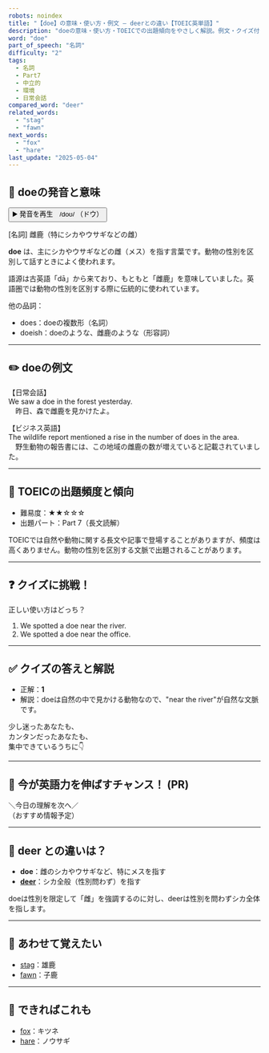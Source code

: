```yaml
---
robots: noindex
title: "【doe】の意味・使い方・例文 ― deerとの違い【TOEIC英単語】"
description: "doeの意味・使い方・TOEICでの出題傾向をやさしく解説。例文・クイズ付きでdeerとの違いもわかりやすく学べます。"
word: "doe"
part_of_speech: "名詞"
difficulty: "2"
tags:
  - 名詞
  - Part7
  - 中立的
  - 環境
  - 日常会話
compared_word: "deer"
related_words:
  - "stag"
  - "fawn"
next_words:
  - "fox"
  - "hare"
last_update: "2025-05-04"
---
```


## 🔰 doeの発音と意味

<button class="play-audio" onclick="playTTS('doe')">
  <span class="play-audio-main">
    ▶️ 発音を再生　/doʊ/
  </span>
  <span class="play-audio-sub">
    （ドウ）
  </span>
</button>

[名詞] 雌鹿（特にシカやウサギなどの雌）

**doe** は、主にシカやウサギなどの雌（メス）を指す言葉です。動物の性別を区別して話すときによく使われます。

語源は古英語「dā」から来ており、もともと「雌鹿」を意味していました。英語圏では動物の性別を区別する際に伝統的に使われています。

他の品詞：  
- does：doeの複数形（名詞）
- doeish：doeのような、雌鹿のような（形容詞）

---

## ✏️ doeの例文

【日常会話】  
We saw a doe in the forest yesterday.  
　昨日、森で雌鹿を見かけたよ。

【ビジネス英語】  
The wildlife report mentioned a rise in the number of does in the area.  
　野生動物の報告書には、この地域の雌鹿の数が増えていると記載されていました。

---

## 🎯 TOEICの出題頻度と傾向

- 難易度：★★☆☆☆
- 出題パート：Part 7（長文読解）

TOEICでは自然や動物に関する長文や記事で登場することがありますが、頻度は高くありません。動物の性別を区別する文脈で出題されることがあります。

---

## ❓ クイズに挑戦！

正しい使い方はどっち？

1. We spotted a doe near the river.  
2. We spotted a doe near the office.

---

## ✅ クイズの答えと解説

- 正解：**1**
- 解説：doeは自然の中で見かける動物なので、"near the river"が自然な文脈です。

少し迷ったあなたも、  
カンタンだったあなたも、  
集中できているうちに👇️

---

## 🚀 今が英語力を伸ばすチャンス！ (PR)

<div class="info-center">
＼今日の理解を次へ／<br>  
（おすすめ情報予定）
</div>

---

## 🤔  deer との違いは？

- **doe**：雌のシカやウサギなど、特にメスを指す
- **[deer](/word/deer)**：シカ全般（性別問わず）を指す

doeは性別を限定して「雌」を強調するのに対し、deerは性別を問わずシカ全体を指します。

---

## 🧩 あわせて覚えたい

- [stag](/word/stag)：雄鹿
- [fawn](/word/fawn)：子鹿

---

## 📖 できればこれも

- [fox](/word/fox)：キツネ
- [hare](/word/hare)：ノウサギ

<!-- cvid: aid38_bid45 -->
